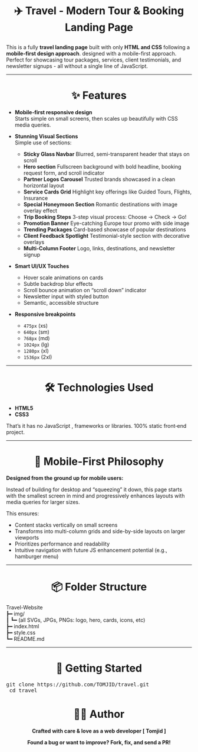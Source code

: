 <h1 align='center'>

✈️ Travel - Modern Tour & Booking Landing Page

</h1>

This is a fully **travel landing page** built with only **HTML and CSS** following a **mobile‑first design approach**. designed with a mobile-first approach. Perfect for showcasing tour packages, services, client testimonials, and newsletter signups - all without a single line of JavaScript.

---

<div align='center'>

# ✨ Features

</div>

- **Mobile‑first responsive design**  
  Starts simple on small screens, then scales up beautifully with CSS media queries.

- **Stunning Visual Sections**  
  Simple use of sections:

  - **Sticky Glass Navbar** Blurred, semi-transparent header that stays on scroll
  - **Hero section** Fullscreen background with bold headline, booking request form, and scroll indicator
  - **Partner Logos Carousel** Trusted brands showcased in a clean horizontal layout
  - **Service Cards Grid** Highlight key offerings like Guided Tours, Flights, Insurance
  - **Special Honeymoon Section** Romantic destinations with image overlay effect
  - **Trip Booking Steps** 3-step visual process: Choose → Check → Go!
  - **Promotion Banner** Eye-catching Europe tour promo with side image
  - **Trending Packages** Card-based showcase of popular destinations
  - **Client Feedback Spotlight** Testimonial-style section with decorative overlays
  - **Multi-Column Footer** Logo, links, destinations, and newsletter signup

- **Smart UI/UX Touches**

  - Hover scale animations on cards
  - Subtle backdrop blur effects
  - Scroll bounce animation on “scroll down” indicator
  - Newsletter input with styled button
  - Semantic, accessible structure

- **Responsive breakpoints**
  - `475px` (xs)
  - `640px` (sm)
  - `768px` (md)
  - `1024px` (lg)
  - `1280px` (xl)
  - `1536px` (2xl)

---

<div align='center'>

# 🛠️ Technologies Used

</div>

- **HTML5**
- **CSS3**

That’s it has no JavaScript , frameworks or libraries. 100% static front‑end project.

---

<div align='center'>

# 📱 Mobile-First Philosophy

</div>

**Designed from the ground up for mobile users:**

Instead of building for desktop and “squeezing” it down, this page starts with the smallest screen in mind and progressively enhances layouts with media queries for larger sizes.

This ensures:

- Content stacks vertically on small screens
- Transforms into multi-column grids and side-by-side layouts on larger viewports
- Prioritizes performance and readability
- Intuitive navigation with future JS enhancement potential (e.g., hamburger menu)

---

<div align='center'>

# 📦 Folder Structure

</div>

Travel-Website     
┣━ img/    
┃ ┗━ (all SVGs, JPGs, PNGs: logo, hero, cards, icons, etc)                 
┣━ index.html       
┣━ style.css      
┗━ README.md        

---

<div align='center'>

# 🚀 Getting Started

</div>

<pre>git clone https://github.com/TOMJID/travel.git
 cd travel  </pre>

<div align= "center">

# 👨‍💻 Author

<h4>

Crafted with care & love as a web developer [ Tomjid ]

Found a bug or want to improve? Fork, fix, and send a PR!

</h4>
</div>
